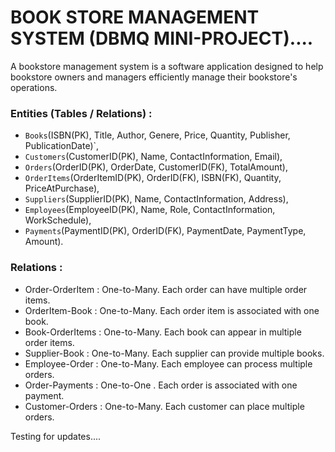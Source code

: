 # BOOK STORE MANAGEMENT SYSTEM (DBMQ MINI-PROJECT)....

<p>
    A bookstore management system is a software application designed to help bookstore owners and managers efficiently manage their bookstore's operations. 
</p>

###   Entities (Tables / Relations) : 
- `Books`(ISBN(PK), Title, Author, Genere, Price, Quantity, Publisher, PublicationDate)`,
- `Customers`(CustomerID(PK), Name, ContactInformation, Email),
- `Orders`(OrderID(PK), OrderDate, CustomerID(FK), TotalAmount),
- `OrderItems`(OrderItemID(PK), OrderID(FK), ISBN(FK), Quantity, PriceAtPurchase),
- `Suppliers`(SupplierID(PK), Name, ContactInformation, Address),
- `Employees`(EmployeeID(PK), Name, Role, ContactInformation, WorkSchedule),
- `Payments`(PaymentID(PK), OrderID(FK), PaymentDate, PaymentType, Amount).

###   Relations : 
- Order-OrderItem : One-to-Many. Each order can have multiple order items.
- OrderItem-Book  : One-to-Many. Each order item is associated with one book.
- Book-OrderItems : One-to-Many. Each book can appear in multiple order items.
- Supplier-Book   : One-to-Many. Each supplier can provide multiple books.
- Employee-Order  : One-to-Many. Each employee can process multiple orders.
- Order-Payments  : One-to-One . Each order is associated with one payment.
- Customer-Orders : One-to-Many. Each customer can place multiple orders.

Testing for updates....